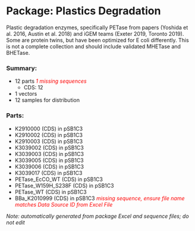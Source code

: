 # Package: Plastics Degradation

Plastic degradation enzymes, specifically PETase from papers (Yoshida et al. 2016, Austin et al. 2018) and iGEM teams (Exeter 2019, Toronto 2019). Some are protein twins, but have been optimized for E coli differently. This is not a complete collection and should include validated MHETase and BHETase. 

### Summary:

- 12 parts _<span style="color:red">1 missing sequences</span>_
    - CDS: 12
- 1 vectors
- 12 samples for distribution

### Parts:

- K2910000 (CDS) in pSB1C3
- K2910002 (CDS) in pSB1C3
- K2910003 (CDS) in pSB1C3
- K3039002 (CDS) in pSB1C3
- K3039003 (CDS) in pSB1C3
- K3039005 (CDS) in pSB1C3
- K3039006 (CDS) in pSB1C3
- K3039017 (CDS) in pSB1C3
- PETase_EcCO_WT (CDS) in pSB1C3
- PETase_W159H_S238F (CDS) in pSB1C3
- PETase_WT (CDS) in pSB1C3
- BBa_K2010999 (CDS) in pSB1C3 _<span style="color:red">missing sequence, ensure file name matches Data Source ID from Excel File</span>_

_Note: automatically generated from package Excel and sequence files; do not edit_
